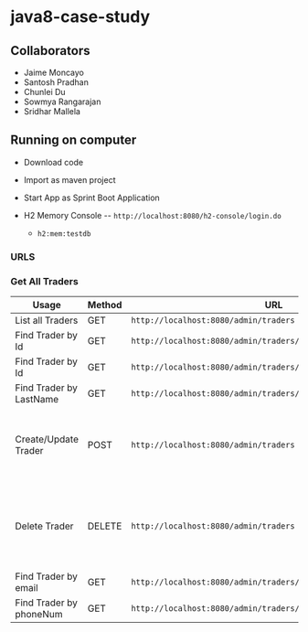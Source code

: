 # java8-case-study

## Collaborators 

* Jaime Moncayo
* Santosh Pradhan
* Chunlei Du
* Sowmya Rangarajan
* Sridhar Mallela

## Running on computer

* Download code
* Import as maven project
* Start App as Sprint Boot Application

* H2 Memory Console -- `http://localhost:8080/h2-console/login.do`
    * `h2:mem:testdb`

### URLS

### Get All Traders

 | Usage | Method | URL | Body |
 | ---- | ---- | ----|---- |
 | List all Traders | GET | `http://localhost:8080/admin/traders` | |
 | Find Trader by Id | GET | `http://localhost:8080/admin/traders/id/3` | |
 | Find Trader by Id | GET | `http://localhost:8080/admin/traders/traderId/9` | |
 | Find Trader by LastName | GET | `http://localhost:8080/admin/traders/lastname/John` | |
 | Create/Update Trader | POST | `http://localhost:8080/admin/traders` | ``` { "firstName": "Jamie", "lastName": "Moncayo",  "email": "123456@gmail.com", "phoneNum": "1236540987"  } ```|
 | Delete Trader | DELETE | `http://localhost:8080/admin/traders` | ``` { "traderId" : 3, "firstName": "Jamie", "lastName": "Moncayo",  "email": "123456@gmail.com", "phoneNum": "1236540987"  } ```|
 | Find Trader by email | GET | `http://localhost:8080/admin/traders/email/123456@gmail.com` | |
 | Find Trader by phoneNum | GET | `http://localhost:8080/admin/traders/phoneNum/123456@gmail.com` | |
